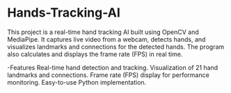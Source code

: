 ﻿# Hands-Tracking-AI

This project is a real-time hand tracking AI built using OpenCV and MediaPipe. It captures live video from a webcam, detects hands, and visualizes landmarks and connections for the detected hands. The program also calculates and displays the frame rate (FPS) in real time.

-Features
Real-time hand detection and tracking.
Visualization of 21 hand landmarks and connections.
Frame rate (FPS) display for performance monitoring.
Easy-to-use Python implementation.
